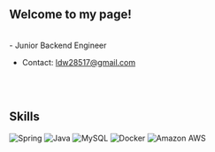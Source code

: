 <h2> Welcome to my page! </h2>
<br>
- Junior Backend Engineer


- Contact: ldw28517@gmail.com
<br>
<br>

## Skills
![Spring](https://img.shields.io/badge/Spring-6DB33F?style=flat-square&logo=Spring&logoColor=white)
![Java](https://img.shields.io/badge/Java-orange?style=flat-square&logo=java)
![MySQL](https://img.shields.io/badge/-MySQL-black?style=flat-square&logo=mysql)
![Docker](https://img.shields.io/badge/Docker-2496ED?style=flat-square&logo=Docker&logoColor=white)
![Amazon AWS](https://img.shields.io/badge/Amazon%20AWS-232F3E?style=flat-square&logo=amazon-aws)
